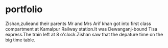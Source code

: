 # portfolio            
Zishan,zulieand their parents Mr and Mrs Arif khan got into first class compartment at Kamalpur Railway station.It was Dewanganj-bound Tisa express.The train left at 8 o'clock.Zishan saw that the depature time on the big time table.
